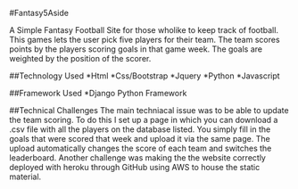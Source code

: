 #Fantasy5Aside

A Simple Fantasy Football Site for those wholike to keep track of football. This games lets the user pick five players for their team. The team scores points by the players scoring goals in that game week. The goals are weighted by the position of the scorer.

##Technology Used
  *Html
  *Css/Bootstrap
  *Jquery
  *Python
  *Javascript

##Framework Used
  *Django Python Framework

##Technical Challenges
The main techniacal issue was to be able to update the team scoring. To do this I set up a page in which you can download a .csv file with all the players on the database listed. You simply fill in the goals that were scored that week and upload it via the same page. The upload automatically changes the score of each team and switches the leaderboard.
Another challenge was making the the website correctly deployed with heroku through GitHub using AWS to house the static material.
